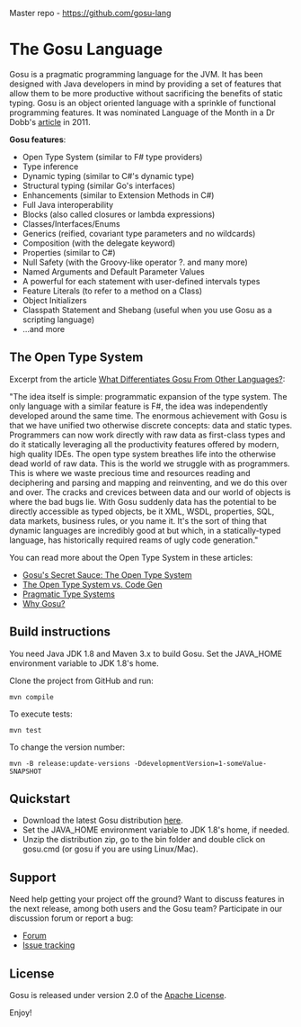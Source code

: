 Master repo - https://github.com/gosu-lang

The Gosu Language
=================

Gosu is a pragmatic programming language for the JVM.
It has been designed with Java developers in mind by providing a set of features that allow them to be more productive without sacrificing the benefits of static typing.
Gosu is an object oriented language with a sprinkle of functional programming features.
It was nominated Language of the Month in a Dr Dobb's [article](http://www.drdobbs.com/open-source/language-of-the-month-gosu/231001429# "Dr Dobb's article") in 2011.

**Gosu features**:

* Open Type System (similar to F# type providers)
* Type inference
* Dynamic typing (similar to C#'s dynamic type)
* Structural typing (similar Go's interfaces)
* Enhancements  (similar to Extension Methods in C#)
* Full Java interoperability
* Blocks (also called closures or lambda expressions)
* Classes/Interfaces/Enums
* Generics (reified, covariant type parameters and no wildcards)
* Composition (with the delegate keyword)
* Properties (similar to C#)
* Null Safety (with the Groovy-like operator ?. and many more)
* Named Arguments and Default Parameter Values
* A powerful for each statement with user-defined intervals types
* Feature Literals (to refer to a method on a Class)
* Object Initializers
* Classpath Statement and Shebang (useful when you use Gosu as a scripting language)
* ...and more


The Open Type System
--------------------
Excerpt from the article [What Differentiates Gosu From Other Languages?](https://guidewiredevelopment.wordpress.com/2012/02/27/what-differentiates-gosu-from-other-languages/ "Link"):

"The idea itself is simple: programmatic expansion of the type system.
The only language with a similar feature is F#, the idea was independently developed around the same time.
The enormous achievement with Gosu is that we have unified two otherwise discrete concepts: data and static types. Programmers can now work directly with raw data as first-class types and do it statically leveraging all the productivity features offered by modern, high quality IDEs.
The open type system breathes life into the otherwise dead world of raw data. This is the world we struggle with as programmers.  This is where we waste precious time and resources reading and deciphering and parsing and mapping and reinventing, and we do this over and over. The cracks and crevices between data and our world of objects is where the bad bugs lie. With Gosu suddenly data has the potential to be directly accessible as typed objects, be it XML, WSDL, properties, SQL, data markets, business rules, or you name it. It's the sort of thing that dynamic languages are incredibly good at but which, in a statically-typed language, has historically required reams of ugly code generation."

You can read more about the Open Type System in these articles:

* [Gosu's Secret Sauce: The Open Type System](https://guidewiredevelopment.wordpress.com/2010/11/18/gosus-secret-sauce-the-open-type-system/ "Link")
* [The Open Type System vs. Code Gen](https://guidewiredevelopment.wordpress.com/2011/05/23/the-open-type-system-vs-code-ge/ "Link")
* [Pragmatic Type Systems](https://guidewiredevelopment.wordpress.com/2008/07/25/pragmatic-type-systems/ "Link")
* [Why Gosu?](https://guidewiredevelopment.wordpress.com/2010/11/11/why-gosu/ "Link")


Build instructions
------------------
You need Java JDK 1.8 and Maven 3.x to build Gosu.
Set the JAVA_HOME environment variable to JDK 1.8's home.

Clone the project from GitHub and run:

    mvn compile

To execute tests:

    mvn test

To change the version number:

    mvn -B release:update-versions -DdevelopmentVersion=1-someValue-SNAPSHOT

Quickstart
----------

* Download the latest Gosu distribution [here](http://gosu-lang.github.io/downloads.html).
* Set the JAVA_HOME environment variable to JDK 1.8's home, if needed.
* Unzip the distribution zip, go to the bin folder and double click on gosu.cmd (or gosu if you are using Linux/Mac).

Support
-------

Need help getting your project off the ground? Want to discuss features in the next release, among both users and the Gosu team? Participate in our discussion forum or report a bug:

* [Forum](http://groups.google.com/group/gosu-lang "Forum")
* [Issue tracking](https://github.com/gosu-lang/gosu-lang/issues "Issues")

License
-------

Gosu is released under version 2.0 of the [Apache License](http://www.apache.org/licenses/LICENSE-2.0.txt "License").

Enjoy!
